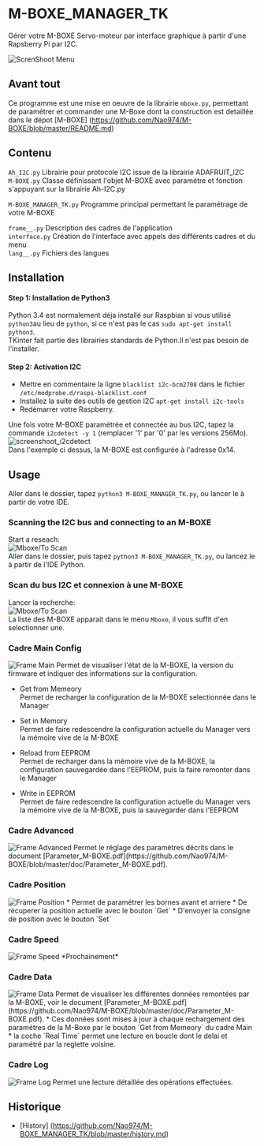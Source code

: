 # M-BOXE_MANAGER_TK

Gérer votre M-BOXE Servo-moteur par interface graphique à partir d'une Rapsberry Pi par I2C.  

<img src="https://github.com/Nao974/M-BOXE_MANAGER_TK/blob/master/screenshoot/Manager_TK.png" title="Screenshoot Menu" alt="ScrenShoot Menu">

## Avant tout

Ce programme est une mise en oeuvre de la librairie `mboxe.py`, permettant de paramétrer et commander une M-Boxe dont la construction est detaillée dans le dépot [M-BOXE] (https://github.com/Nao974/M-BOXE/blob/master/README.md)  

## Contenu

`Ah_I2C.py` Librairie pour protocole I2C issue de la librairie ADAFRUIT_I2C  
`M-BOXE.py` Classe définissant l'objet M-BOXE avec paramétre et fonction s'appuyant sur la librairie Ah-I2C.py  


`M-BOXE_MANAGER_TK.py` Programme principal permettant le paramétrage de votre M-BOXE  


`frame__.py` Description des cadres de l'application    
`interface.py` Création de l'interface avec appels des différents cadres et du menu  
`lang__.py` Fichiers des langues  


## Installation

#### Step 1: Installation de Python3

Python 3.4 est normalement déja installé sur Raspbian si vous utilisé `python3`au lieu de `python`, si ce n'est pas le cas `sudo apt-get install python3`.  
TKinter fait partie des librairies standards de Python.Il n'est pas besoin de l'installer.


#### Step 2: Activation I2C

* Mettre en commentaire la ligne `blacklist i2c-bcm2708` dans le fichier `/etc/modprobe.d/raspi-blacklist.conf`
* Installez la suite des outils de gestion I2C `apt-get install i2c-tools`
* Redémarrer votre Raspberry.

Une fois votre M-BOXE paramétrée et connectée au bus I2C, tapez la commande `i2cdetect -y 1` (remplacer '1' par '0' par les versions 256Mo).  
<img src="https://github.com/Nao974/M-BOXE_MANAGER_CL/blob/master/screenshoot/i2cdetect.png" title="screenshoot_i2cdetect" alt="screenshoot_i2cdetect">  
Dans l'exemple ci dessus, la M-BOXE est configurée à l'adresse 0x14.  


## Usage

Aller dans le dossier, tapez `python3 M-BOXE_MANAGER_TK.py`, ou lancer le à partir de votre IDE.  

### Scanning the I2C bus and connecting to an M-BOXE

Start a reseach:  
<img src="https://github.com/Nao974/M-BOXE_MANAGER_TK/blob/master/screenshoot/Manager_TK_Scan.png" title="Mboxe/To Scan" alt="Mboxe/To Scan">  
Aller dans le dossier, puis tapez `python3 M-BOXE_MANAGER_TK.py`, ou lancez le à partir de l'IDE Python.  


### Scan du bus I2C et connexion à une M-BOXE  

Lancer la recherche:  
<img src="https://github.com/Nao974/M-BOXE_MANAGER_TK/blob/master/screenshoot/Manager_TK_Scan.png" title="Mboxe/To Scan" alt="Mboxe/To Scan">  
La liste des M-BOXE apparait dans le menu `Mboxe`, il vous suffit d'en selectionner une.  


### Cadre Main Config  

<img src="https://github.com/Nao974/M-BOXE_MANAGER_TK/blob/master/screenshoot/Manager_TK_Frame_Main.png" title="Frame Main" alt="Frame Main">  
Permet de visualiser l'état de la M-BOXE, la version du firmware et indiquer des informations sur la configuration.  

* Get from Memeory  
Permet de recharger la configuration de la M-BOXE selectionnée dans le Manager  

* Set in Memory  
Permet de faire redescendre la configuration actuelle du Manager vers la mémoire vive de la M-BOXE  
 
* Reload from EEPROM  
Permet de recharger dans la mémoire vive de la M-BOXE, la configuration sauvegardée dans l'EEPROM, puis la faire remonter dans le Manager  
 
* Write in EEPROM  
Permet de faire redescendre la configuration actuelle du Manager vers la mémoire vive de la M-BOXE, puis la sauvegarder dans l'EEPROM   


### Cadre Advanced  

<img src="https://github.com/Nao974/M-BOXE_MANAGER_TK/blob/master/screenshoot/Manager_TK_Frame_Advanced.png" title="Frame Advanced" alt="Frame Advanced">  
Permet le réglage des paramètres décrits dans le document [Parameter_M-BOXE.pdf](https://github.com/Nao974/M-BOXE/blob/master/doc/Parameter_M-BOXE.pdf).  


### Cadre Position

<img src="https://github.com/Nao974/M-BOXE_MANAGER_TK/blob/master/screenshoot/Manager_TK_Frame_Position.png" title="Frame Position" alt="Frame Position">  
* Permet de paramétrer les bornes avant et arriere  
* De récuperer la position actuelle avec le bouton `Get`  
* D'envoyer la consigne de position avec le bouton `Set`


### Cadre Speed

<img src="https://github.com/Nao974/M-BOXE_MANAGER_TK/blob/master/screenshoot/Manager_TK_Frame_Speed.png" title="Frame Speed" alt="Frame Speed">  
*Prochainement*


### Cadre Data

<img src="https://github.com/Nao974/M-BOXE_MANAGER_TK/blob/master/screenshoot/Manager_TK_Frame_Data.png" title="Frame Data" alt="Frame Data">  
Permet de visualiser les différentes données remontées par la M-BOXE, voir le document [Parameter_M-BOXE.pdf](https://github.com/Nao974/M-BOXE/blob/master/doc/Parameter_M-BOXE.pdf).  
* Ces données sont mises à jour à chaque rechargement des paramétres de la M-Boxe par le bouton `Get from Memeory` du cadre Main  
* la coche `Real Time` permet une lecture en boucle dont le delai et paramétré par la reglette voisine.  


### Cadre Log

<img src="https://github.com/Nao974/M-BOXE_MANAGER_TK/blob/master/screenshoot/Manager_TK_Log.png" title="Frame Log" alt="Frame Log">  
Permet une lecture détaillée des opérations effectuées.   


## Historique

- [History] (https://github.com/Nao974/M-BOXE_MANAGER_TK/blob/master/history.md)


